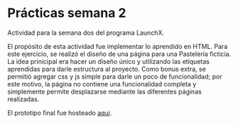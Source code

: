 # Prácticas semana 2

Actividad para la semana dos del programa LaunchX.

El propósito de esta actividad fue implementar lo aprendido en HTML. Para este ejercicio, se realizó el diseño de una página para una Pastelería ficticia. La idea prinicipal era hacer un diseño único y utilizando las etiquetas aprendidas para darle estructura al proyecto. Como bonus extra, se permitió agregar css y js simple para darle un poco de funcionalidad; por este motivo, la página no contiene una funcionalidad completa y simplemente permite desplazarse mediante las diferentes páginas realizadas.

El prototipo final fue hosteado [aquí](https://ivanabadjc.github.io/FrontEndPracticas/).
